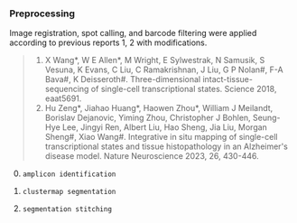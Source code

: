 ### Preprocessing

Image registration, spot calling, and barcode filtering were applied according to previous reports 1, 2 with modifications.

> 1. X Wang*, W E Allen*, M Wright, E Sylwestrak, N Samusik, S Vesuna, K Evans, C Liu, C Ramakrishnan, J Liu, G P Nolan#, F-A Bava#, K Deisseroth#. Three-dimensional intact-tissue-sequencing of single-cell transcriptional states. Science 2018, eaat5691.
> 2. Hu Zeng*, Jiahao Huang*, Haowen Zhou*, William J Meilandt, Borislav Dejanovic, Yiming Zhou, Christopher J Bohlen, Seung-Hye Lee, Jingyi Ren, Albert Liu, Hao Sheng, Jia Liu, Morgan Sheng#, Xiao Wang#. Integrative in situ mapping of single-cell transcriptional states and tissue histopathology in an Alzheimer's disease model. Nature Neuroscience 2023, 26, 430-446.


0. ```amplicon identification```

1. ```clustermap segmentation```

2. ```segmentation stitching```